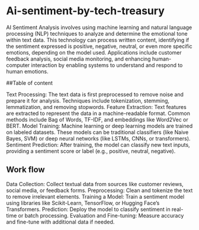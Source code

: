 # Ai-sentiment-by-tech-treasury
AI Sentiment Analysis involves using machine learning and natural language processing (NLP) techniques to analyze and determine the emotional tone within text data.
This technology can process written content, identifying if the sentiment expressed is positive, negative, neutral, or even more specific emotions, depending on the model used. 
Applications include customer feedback analysis, social media monitoring, and enhancing human-computer interaction by enabling systems to understand and respond to human emotions.

##Table of content

Text Processing: The text data is first preprocessed to remove noise and prepare it for analysis. Techniques include tokenization, stemming, lemmatization, and removing stopwords.
Feature Extraction: Text features are extracted to represent the data in a machine-readable format. Common methods include Bag of Words, TF-IDF, and embeddings like Word2Vec or BERT.
Model Training: Machine learning or deep learning models are trained on labeled datasets. These models can be traditional classifiers (like Naive Bayes, SVM) or deep neural networks (like LSTMs, CNNs, or transformers).
Sentiment Prediction: After training, the model can classify new text inputs, providing a sentiment score or label (e.g., positive, neutral, negative).

## Work flow

Data Collection: Collect textual data from sources like customer reviews, social media, or feedback forms.
Preprocessing: Clean and tokenize the text to remove irrelevant elements.
Training a Model: Train a sentiment model using libraries like Scikit-Learn, TensorFlow, or Hugging Face’s Transformers.
Prediction: Deploy the model to classify sentiment in real-time or batch processing.
Evaluation and Fine-tuning: Measure accuracy and fine-tune with additional data if needed.
